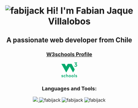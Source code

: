 <!DOCTYPE html>
<html>
<head>
  <meta charset="UTF-8">
  <meta name="viewport" content="width=device-width, initial-scale=1.0">
</head>
<body>
  <h1 align="center">
    <img src="https://komarev.com/ghpvc/?username=fabijack&label=Profile%20views&color=0e75b6&style=flat" alt="fabijack">
    Hi! I'm Fabian Jaque Villalobos
  </h1>
  <div align="center">
    <h2>A passionate web developer from Chile</h2>
    <a href="https://www.w3profile.com/FabiJack" display="flex">
      <h3>W3schools Profile</h3>
      <img width="50px" src="https://github.com/FabiJack/FabiJack/blob/main/Images/W3Schools_2020.png" alt="fabijack">
    </a>
    <h3>Languages and Tools:</h3>
    <a href="https://skillicons.dev">
      <img src="https://skillicons.dev/icons?i=html,css,javascript,python,mysql,django,angular,bootstrap,vscode">
    </a>
    <img src="https://github-readme-stats-sigma-five.vercel.app/api/top-langs?username=fabijack&show_icons=true&theme=dark" alt="fabijack">
    <img src="https://github-readme-stats-sigma-five.vercel.app/api?username=fabijack&show_icons=true&theme=dark" alt="fabijack">
    <img src="https://github-readme-streak-stats.herokuapp.com/?user=fabijack&show_icons=true&theme=dark" alt="fabijack">
  </div>
</body>
</html>
